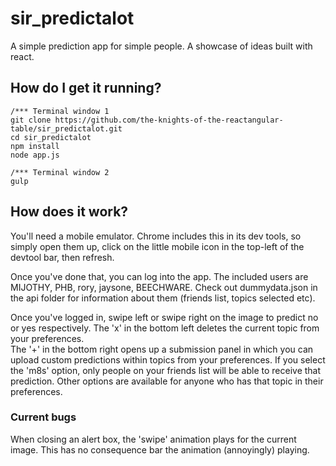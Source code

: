 # sir_predictalot
A simple prediction app for simple people.
A showcase of ideas built with react.

## How do I get it running?
```
/*** Terminal window 1
git clone https://github.com/the-knights-of-the-reactangular-table/sir_predictalot.git
cd sir_predictalot
npm install
node app.js

/*** Terminal window 2
gulp
```

## How does it work?
You'll need a mobile emulator. Chrome includes this in its dev tools, so simply open them up, click on the little mobile icon in the top-left of the devtool bar, then refresh.  

Once you've done that, you can log into the app. The included users are MIJOTHY, PHB, rory, jaysone, BEECHWARE. Check out dummydata.json in the api folder for information about them (friends list, topics selected etc).  

Once you've logged in, swipe left or swipe right on the image to predict no or yes respectively. The 'x' in the bottom left deletes the current topic from your preferences.  
The '+' in the bottom right opens up a submission panel in which you can upload custom predictions within topics from your preferences. If you select the 'm8s' option, only people on your friends list will be able to receive that prediction. Other options are available for anyone who has that topic in their preferences.

### Current bugs
When closing an alert box, the 'swipe' animation plays for the current image. This has no consequence bar the animation (annoyingly) playing.
